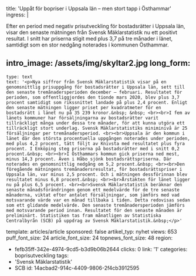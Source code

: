 title: 'Uppåt för bopriser i Uppsala län – men stort tapp i Östhammar'
ingress: |
  <p>Efter en period med negativ prisutveckling för bostadsrätter i Uppsala län, visar den senaste mätningen från Svensk Mäklarstatistik nu ett positivt resultat. I snitt har priserna stigit med plus 3,7 på tre månader i länet, samtidigt som en stor nedgång noterades i kommunen Östhammar.
  </p>
  
intro_image: /assets/img/skyltar2.jpg
long_form:
  -
    type: text
    text: '<p>Nya siffror från Svensk Mäklarstatistik visar på en genomsnittlig prisuppgång för bostadsrätter i Uppsala län, sett till den senaste tremånadersperioden december – februari. Resultatet för perioden, som offentliggjordes den tionde mars 2020, blev plus 3,7 procent samtidigt som rikssnittet landade på plus 2,4 procent. Enligt den senaste mätningen ligger priset per kvadratmeter för en bostadsrätt i länet nu på 35 239 kronor.&nbsp; &nbsp; <br><br>I fem av länets kommuner har försäljningarna av bostadsrätter varit tillräckligt många under dessa tre månader, för att kunna utgöra ett tillräckligt stort underlag. Svensk Mäklarstatistiks miniminivå är 25 försäljningar per tremånadersperiod. <br><br>Uppsala är den kommun i länet där den största procentuella uppgången noterades under perioden, med plus 4,2 procent, tätt följt av Knivsta med resultatet plus fyra procent. I Enköping steg priserna på bostadsrätter med i snitt 0,2 procent.&nbsp; <br><br>I Östhammars kommun gick priserna ned mest, minus 14,3 procent. Även i Håbo sjönk bostadsrättspriserna. Där noterades en genomsnittlig nedgång om 5,2 procent.&nbsp; <br><br>Den föregående mätningens tremånadersresultat, för bostadsrättspriser i Uppsala län, var minus 2,5 procent. Och i mätningen dessförinnan blev resultatet minus 6,8 procent.&nbsp; <br><br>Årstakten för länet ligger nu på plus 6,5 procent. <br><br>Svensk Mäklarstatistik beräknar den senaste månadsförändringen genom ett medelvärde för de tre senaste månaderna, viktat efter antalet försäljningar, som jämförs med vad motsvarande värde var en månad tillbaka i tiden. Detta redovisas sedan som ett glidande medelvärde. Den senaste tremånadersperioden jämförs med motsvarande period innan. Resultatet för den senaste månaden är preliminärt. Statistiken tas fram månatligen av Statistiska Centralbyrån (SCB) på uppdrag av Svensk Mäklarstatistik.&nbsp;</p>'
template: articles/article
sponsored: false
artikel_typ: nyhet
views: 653
puff_font_size: 24
article_font_size: 24
topnews_font_size: 48
region:
  - fefb35ff-342e-4974-9cd5-b3d9b06b2644
clicks: 0
link: '1'
categories: boprisutveckling
tags:
  - 'Svensk Mäklarstatistik'
  - SCB
id: 14acbad2-914c-4409-9806-2f4cb3912595
